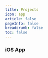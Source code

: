 ```yaml
---
title: Projects
icon: app
article: false
pageInfo: false
breadcrumb: false
toc: false
---
```


### iOS App


<SiteInfo name="事线 - 串事成线"   desc="一个多项目时间线工具" url="https://www.eventline.cc/" preview="./img/eventline.png" />

<SiteInfo name="物品指南 - 关于生活的备忘录" desc="打造你的生活数据库" url="https://apps.apple.com/cn/app/%E7%89%A9%E5%93%81%E6%8C%87%E5%8D%97-%E5%85%B3%E4%BA%8E%E7%89%A9%E5%93%81%E7%9A%84%E5%A4%87%E5%BF%98%E5%BD%95/id1585221053?platform=iphone" preview="./img/mythings.png" />


